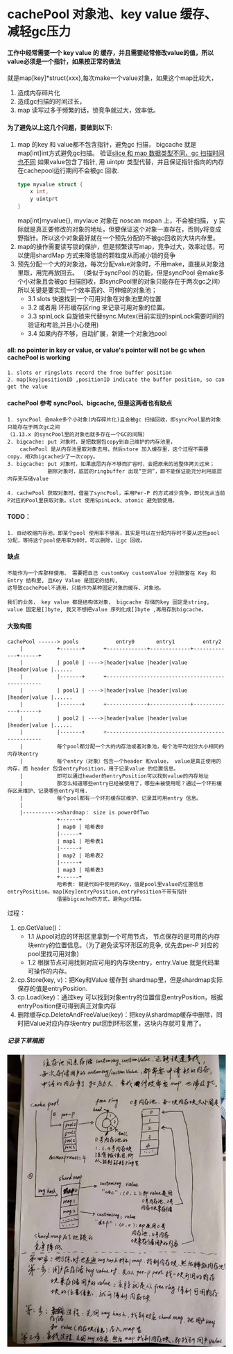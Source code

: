 # cachePool 对象池、key value 缓存、减轻gc压力

#### 工作中经常需要一个 key value 的 缓存，并且需要经常修改value的值，所以value必须是一个指针，如果按正常的做法
就是map[key]*struct{xxx},每次make一个value对象，如果这个map比较大，
1. 造成内存碎片化
2. 造成gc扫描的时间过长，
3. map 读写过多于频繁的话，锁竞争就过大，效率低。
#### 为了避免以上这几个问题，要做到以下:
1. map 的key 和 value都不包含指针，避免gc 扫描， bigcache 就是map[int]int方式避免gc扫描。
	验证[slice 和 map 数据类型不同，gc 扫描时间也不同](https://github.com/jursonmo/articles/blob/master/record/go/performent/slice_map_gc.md)
    如果value包含了指针, 用 uintptr 类型代替，并且保证指针指向的内存在cachepool运行期间不会被gc 回收.
    ```go
    type myvalue struct {
    	x int,
    	y uintprt
    }
    ```
    map[int]myvalue{}, myvlaue 对象在 noscan mspan 上，不会被扫描， y 实际就是真正要修改的对象的地址，但要保证这个对象一直存在，否则y将变成野指针。所以这个对象最好就在一个预先分配的不被gc回收的大块内存里。
2. map的操作需要读写锁的保护，但是频繁读写map，竞争过大，效率过低，可以使用shardMap 方式来降低锁的颗粒度从而减小锁的竞争
3. 预先分配一个大的对象池，每次分配value对象时，不用make，直接从对象池里取，用完再放回去。
   （类似于syncPool 的功能，但是syncPool 会make多个小对象且会被gc 扫描回收，即syncPool里的对象只能存在于两次gc之间）
   所以关键是要实现一个效率高的、可伸缩的对象池；
    - 3.1 slots 快速找到一个可用对象在对象池里的位置
    - 3.2 或者用 环形缓存区ring 来记录可用对象的位置。
    - 3.3 spinLock 自旋锁来代替sync.Mutex(目前实现的spinLock需要时间的验证和考验,并且小心使用)
    - 3.4 如果内存不够，自动扩展，新建一个对象池pool

#### all: no pointer in key or value, or value's pointer will not be gc when cachePool is working
    1. slots or ringslots record the free buffer position
    2. map[key]positionID ,positionID indicate the buffer position, so can get the value

#### cachePool 参考 syncPool、bigcache, 但是这两者也有缺点
    1. syncPool 会make多个小对象(内存碎片化)且会被gc 扫描回收，即syncPool里的对象只能存在于两次gc之间
    （1.13.x 的syncPool里的对象也就多存在一个GC的间隔）
    2. bigcache: put 对象时，是把数据包copy到自己维护的内存池里，
    	cachePool 是从内存池里取对象去用，然后store 加入缓存里，这个过程不需要copy，相对bigcache少了一次copy。
    3. bigcache: put 对象时，如果底层内存不够而扩容时，会把原来的池整体拷贝过来；
                 删除对象时，底层的ringbuffer 出现“空洞”，即不能保证能充分利用底层内存来存储value
    
    4. cachePool 获取对象时，借鉴了syncPool，采用Per-P 的方式减少竞争，即优先从当前P对应的Pool里获取对象。slot 使用SpinLock、atomic 避免锁使用。
    
#### TODO：
    1. 自动收缩内存池，即某个pool 使用率不够高，其实是可以在分配内存时不要从这些pool 分配，等待这个pool使用率为0时，可以删除，让gc 回收。

#### 缺点
    不能作为一个库那样使用， 需要把自己 customKey customValue 分别嵌套在 Key 和 Entry 结构里, 且Key Value 是固定的结构, 
    这导致cachePool不通用，只能作为某种固定对象的缓存、对象池。 

    我们的业务， key value 都是结构体对象， bigcache 存储的key 固定是string, value 固定是[]byte, 我又不想把value 序列化成[]byte ,再用存到bigcache。
#### 大致构图 
```
cachePool ------> pools            entry0       entry1         entry2
    |           +-------+      +-------------+-------------+-------------+------+
    |           | pool0 | ---->|header|value |header|value |header|value |......
    |           |-------+      +-------------------------------------------------
    |           | pool1 | ---->|header|value |header|value |header|value |......  
    |           |-------+      +-------------+-------------+-------------+------+
    |           | pool2 | ---->|header|value |header|value |header|value |......
    |           |-------+      +-------------------------------------------------
    |           每个pool都分配一个大的内存池或者对象池，每个池平均划分大小相同的内存块entry
    |           每个entry（对象）包含一个header 和value， value是真正使用的内存，而 header 包含entryPosition，用于记录value 的位置信息。
    |           即可以通过header的entryPosition可以找到value的内存地址
    |           那怎么知道哪些entry已经被使用了，哪些未被使用呢？通过一个环形缓存区来维护、记录哪些entry可用.
    |           每个pool都有一个环形缓存区维护、记录其可用entry 信息。
    |       
    |----------->shardmap： size is powerOfTwo
                +------+
                | map0 | 哈希表0
                |------+
                | map1 | 哈希表1
                |------+
                | map2 | 哈希表2
                |------+
                | map3 | 哈希表3
                +------+
                哈希表: 键是代码中使用的Key，值是pool里value的位置信息entryPosition。map[Key]entryPosition,entryPosition不带有指针
                借鉴bigcache的方式，避免gc扫描。
```
过程：
1. cp.GetValue()：
    - 1.1 从pool对应的环形区里拿到一个可用节点， 节点保存的是可用的内存块entry的位置信息。（为了避免读写环形区的竞争, 优先去per-P 对应的pool里找可用对象)
    - 1.2 根据节点可用找到对应可用的内存块entry，entry.Value 就是代码里可操作的内存。
2. cp.Store(key, v)：把Key和Value 缓存到 shardmap里，但是shardmap实际保存的值是entryPosition.
3. cp.Load(key)：通过key 可以找到对象entry的位置信息entryPosition，根据entryPosition便可得到真正对象内存
4. 删除缓存cp.DeleteAndFreeValue(key)：把key从shardmap缓存中删除，同时把Value对应内存块entry put回到环形区里，这块内存就可复用了。


##### 记录下草稿图
![image](https://github.com/jursonmo/cachePool/raw/master/cache_pool.jpeg)
